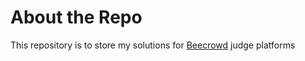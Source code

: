 # About the Repo

<p>
  This repository is to store my solutions for <a href = "https://beecrowd.com/" target = "_blank">Beecrowd</a> judge platforms
</p>
